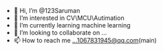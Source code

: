 - 👋 Hi, I’m @123Saruman
- 👀 I’m interested in CV\MCU\Autimation
- 🌱 I’m currently learning machine learning
- 💞️ I’m looking to collaborate on ...
- 📫 How to reach me ...1067831945@qq.com(main) 

<!---
123Saruman/123Saruman is a ✨ special ✨ repository because its `README.md` (this file) appears on your GitHub profile.
You can click the Preview link to take a look at your changes.
--->
